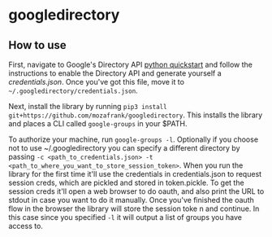 # googledirectory

## How to use

First, navigate to Google's Directory API [python quickstart](https://developers.google.com/admin-sdk/directory/v1/quickstart/python) and follow the instructions to enable the Directory API and generate yourself a *credentials.json*. Once you've got this file, move it to `~/.googledirectory/credentials.json`.

Next, install the library by running `pip3 install git+https://github.com/mozafrank/googledirectory`. This installs the library and places a CLI called `google-groups` in your $PATH.

To authorize your machine, run `google-groups -l`. Optionally if you choose not to use ~/.googledirectory you can specify a different directory by passing `-c <path_to_credentials.json> -t <path_to_where_you_want_to_store_session_token>`. When you run the library for the first time it'll use the credentials in credentials.json to request session creds, which are pickled and stored in token.pickle. To get the session creds it'll open a web browser to do oauth, and also print the URL to stdout in case you want to do it manually. Once you've finished the oauth flow in the browser the library will store the session toke n and continue. In this case since you specified `-l` it will output a list of groups you have access to.
